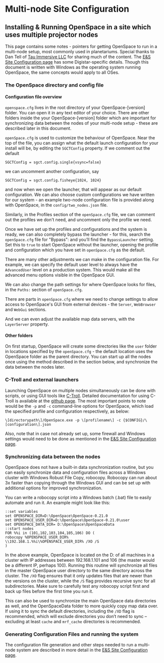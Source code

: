 # Multi-node Site Configuration

## Installing & Running OpenSpace in a site which uses multiple projector nodes

This page contains some notes  - pointers for getting OpenSpace to run in a multi-node setup, most commonly used in planetariums. Special thanks to Dan Tell of [Tau Immersive LLC](https://tauimmersive.com/) for sharing much of the content. The [E&S Site Configuration page](cosm) has some Digistar-specific details. Though this document is written with Windows as the operating system running OpenSpace, the same concepts would apply to all OSes.

### The OpenSpace directory and config file

#### Configuration file overview

`openspace.cfg` lives in the root directory of your OpenSpace-\[version\] folder. You can open it in any text editor of your choice. There are other folders inside the your OpenSpace-\[version\] folder which are important for synchronizing data between the nodes of your multi-node setup - these are described later in this document. 

`openSpace.cfg` is used to customize the behaviour of OpenSpace. Near the top of the file, you
can assign what the default launch configuration for your install will be, by editing the 
`SGCTConfig` property. If we comment out the default

`SGCTConfig = sgct.config.single{vsync=false}` 

we can
uncomment another configuration, say 

`SGCTConfig = sgct.config.fisheye{1024, 1024}` 

and now when we open the launcher, that will appear as our default configuration. We can also choose custom configurations we have written for our system - an example two-node configuration file is provided along with OpenSpace, in the `config/two_nodes.json` file.

Similarly, in the Profiles section of the `openSpace.cfg` file, we can comment out the profiles we don't need, and uncomment only the profile we need.

Once we have set up the profiles and configurations and the system is ready, we can also completely bypass the launcher - for this, search the `openSpace.cfg` file for "Bypass": and you’ll find the `BypassLauncher` setting. Set this to `true` to start OpenSpace without the launcher, opening the profile and configuration which you have set in `openSpace.cfg` as the default.

There are many other adjustments we can make in the configuration file. For example, we can specify the
default user level to always have the `AdvancedUser` level on a
production system. This would make all the advanced menu options visible in the OpenSpace GUI.  

We can also change the path settings for where OpenSpace looks for files, in the `Paths:` section of `openSpace.cfg`. 

There are parts in `openSpace.cfg` where we need to change settings to allow access to OpenSpace's GUI from external devices - the `Server`, `WebBrowser` and `WebGui` sections.

And we can even adjust the available map data servers, with the `LayerServer` property.

#### Other folders

On first startup, OpenSpace will create some directories like the `user` folder in locations specified by the `openSpace.cfg` - the default location uses the OpenSpace folder as the parent directory. You can start up all the nodes once using the method described in the section below, and synchronize the data between the nodes later.

### C-Troll and external launchers

Launching OpenSpace on multiple nodes simultaneously can be done with scripts, or using GUI tools like [C-Troll](https://github.com/c-toolbox/C-Troll). Detailed documentation for using C-Troll is available at the [github page](https://github.com/c-toolbox/C-Troll). The most important points to note would be the `-p` and `-c` command-line options for OpenSpace, which load the specified profile and configuration respectively, as below:

`\[directorypath\]/OpenSpace.exe -p \[profilename\] -c {$CONFIG}/\[configuration\].json`

Also, note that in case not already set up, some firewall and Windows settings would need to be done as mentioned in the [E&S Site Configuration page](cosm).

### Synchronizing data between the nodes

OpenSpace does not have a built-in data synchronization routine, but you can easily synchronize data and configuration files
across a Windows cluster with Windows Robust File Copy, robocopy. Robocopy can run about 3x faster
than copying through the Windows GUI and can be set up with additional options for improved
synchronization.

You can write a robocopy script into a Windows batch (.bat) file to easily automate and run it. An
example might look like this:
```
::set variables
set OPENSPACE_DIR=D:\OpenSpace\OpenSpace-0.21.0
set OPENSPACE_USER_DIR=D:\OpenSpace\OpenSpace-0.21.0\user
set OPENSPACE_DATA_DIR= D:\OpenSpace\OpenSpaceData
::start nodes
FOR %%i in (101,102,103,104,105,106) DO (
robocopy %OPENSPACE_USER_DIR%
\\192.168.1.%%i\%OPENSPACE_USER_DIR% /XO /S
)
```

In the above example, OpenSpace is located on the D: of all machines in a cluster with IP
addresses between 192.168.1.101 and 106 (the master would be a different IP, perhaps 100).
Running this routine will synchronize all files in the master OpenSpace user directory to the
same directory across the cluster. The `/XO` flag ensures that it only updates files that are newer
than the versions on the cluster, while the `/S` flag provides recursive sync for all subdirectories.
Make sure to carefully test any robocopy script first and back up files before the first time you
run it.

This can also be used to synchronize the main OpenSpace data directories as well, and the
OpenSpaceData folder to more quickly copy map data over. If using it to sync the default
directories, including the `/XD` flag is recommended, which will exclude directories you don’t need
to sync – excluding at least `cache` and `mrf_cache` directories is recommended.

### Generating Configuration Files and running the system

The configuration file generation and other steps needed to run a multi-node system are described in more detail in the [E&S Site Configuration page](cosm).

